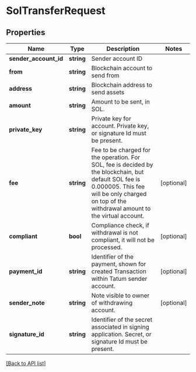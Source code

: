 # SolTransferRequest

## Properties

Name | Type | Description | Notes
------------ | ------------- | ------------- | -------------
**sender_account_id** | **string** | Sender account ID |
**from** | **string** | Blockchain account to send from |
**address** | **string** | Blockchain address to send assets |
**amount** | **string** | Amount to be sent, in SOL. |
**private_key** | **string** | Private key for account. Private key, or signature Id must be present. |
**fee** | **string** | Fee to be charged for the operation. For SOL, fee is decided by the blockchain, but default SOL fee is 0.000005. This fee will be only charged on top of the withdrawal amount to the virtual account. | [optional]
**compliant** | **bool** | Compliance check, if withdrawal is not compliant, it will not be processed. | [optional]
**payment_id** | **string** | Identifier of the payment, shown for created Transaction within Tatum sender account. | [optional]
**sender_note** | **string** | Note visible to owner of withdrawing account. | [optional]
**signature_id** | **string** | Identifier of the secret associated in signing application. Secret, or signature Id must be present. |

[[Back to API list]](../../README.md#api-endpoints)
